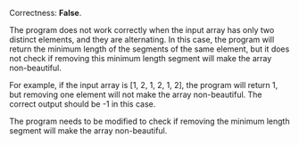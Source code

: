 Correctness: **False**.

The program does not work correctly when the input array has only two distinct elements, and they are alternating. In this case, the program will return the minimum length of the segments of the same element, but it does not check if removing this minimum length segment will make the array non-beautiful.

For example, if the input array is [1, 2, 1, 2, 1, 2], the program will return 1, but removing one element will not make the array non-beautiful. The correct output should be -1 in this case.

The program needs to be modified to check if removing the minimum length segment will make the array non-beautiful.